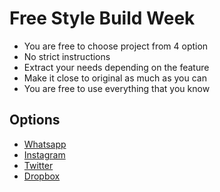 # Free Style Build Week

- You are free to choose project from 4 option
- No strict instructions
- Extract your needs depending on the feature
- Make it close to original as much as you can
- You are free to use everything that you know 





## Options 

- [Whatsapp](./whatsapp.md)
- [Instagram](./instagram.md)
- [Twitter](./twitter.md)
- [Dropbox](./dropbox.md)
